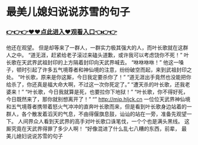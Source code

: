 # 最美儿媳妇说说苏雪的句子

### <a href="http://www.baidu.com/link?url=ok3_Ml5QdPpOWDUDT8PseJcBKYiYUthhvs1MDf_XWaxIqoOiiz3h9rK40scs4rg4&wd">👉👉👉♥♥点此进入♥观看入口👈👉👉</a>


他还在观望。
    但是却等来了一群人，一群实力极其强大的人，而叶长歌就在这群人之中。
    “道无涯，赶紧给老子滚过来磕头道歉，或许我可以考虑饶你不死！”
    叶长歌在天武界武祖封印的上方隔着封印向天武界喊去。
    “咻咻咻咻！”
    他这一嗓子，顿时引起了许多五气境尊者和神仙境的注意，纷纷破空而起，来到武祖封印之处。
    “叶长歌，原来是你这厮，今日我定要杀你了！”
    “道无涯出手竟然也没能把你给杀了，你还真是福大命大啊，不过这一次你死定了。”
    “遭天杀的叶长歌，还我老婆来！”
    “叶长歌，今日我就算是死，也要拉你下地狱！”
    “叶长歌，你不得好死，今日既然来了，那你就别想离开了！”
    “”
    http://mip.hljck.cn
    一位位天武界神仙境和五气境尊者携带着怒火气冲冲的直奔叶长歌而来，但是看到叶长歌身边站着的一群人，各个散发着滔天的气息，不由得偃旗息鼓，讪讪的站在一旁，准备先观望一下。
    人间界众人看到天武界的高手对叶长歌口诛笔伐，一个个也是满头黑线。
    这厮究竟在天武界得罪了多少人啊！
    “好像混进了什么乱七八糟的东西，前辈，
最美儿媳妇说说苏雪的句子
